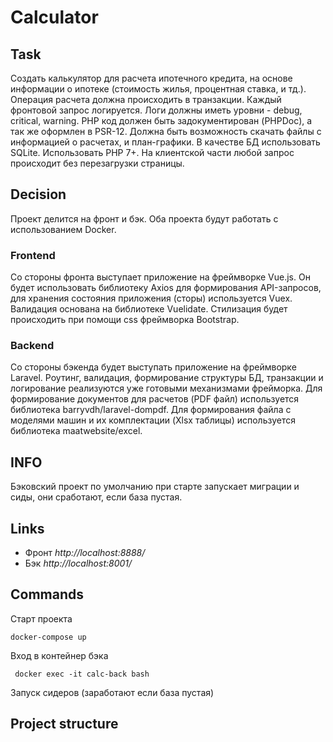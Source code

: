 # Calculator

## Task
Создать калькулятор для расчета ипотечного кредита, на основе информации о ипотеке (стоимость жилья, процентная ставка, и тд.). Операция расчета должна происходить в транзакции.
Каждый фронтовой запрос логируется. Логи должны иметь уровни - debug, critical, warning. PHP код должен быть
задокументирован (PHPDoc), а так же оформлен в PSR-12. Должна быть возможность скачать файлы с информацией о
расчетах, и план-графики. В качестве БД использовать SQLite. Использовать PHP 7+. На клиентской части
любой запрос происходит без перезагрузки страницы.

## Decision
Проект делится на фронт и бэк. Оба проекта будут работать с использованием Docker.

### Frontend
Со стороны фронта выступает приложение на фреймворке Vue.js.
Он будет использовать библиотеку Axios для формирования API-запросов,
для хранения состояния приложения (сторы) используется Vuex. Валидация основана на библиотеке Vuelidate.
Стилизация будет происходить при помощи css фреймворка Bootstrap.

### Backend
Со стороны бэкенда будет выступать приложение на фреймворке Laravel. Роутинг, валидация, формирование структуры БД,
транзакции и логирование реализуются уже готовыми механизмами фрейморка. Для формирование документов для расчетов (PDF файл)
используется библиотека barryvdh/laravel-dompdf. Для формирования файла с моделями машин и их комплектации (Xlsx таблицы)
используется библиотека maatwebsite/excel.

## INFO
Бэковский проект по умолчанию при старте запускает миграции и сиды, они сработают, если база пустая.

## Links

+ Фронт *http://localhost:8888/*
+ Бэк  *http://localhost:8001/*

## Commands
Старт проекта
```
docker-compose up
```
Вход в контейнер бэка
```
 docker exec -it calc-back bash
```
Запуск сидеров (заработают если база пустая)

## Project structure
